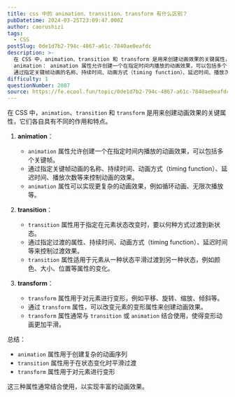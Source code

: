 ```yaml
---
title: css 中的 animation、transition、transform 有什么区别？
pubDatetime: 2024-03-25T23:09:47.000Z
author: caorushizi
tags:
  - CSS
postSlug: 0de1d7b2-794c-4867-a61c-7840ae0eafdc
description: >-
  在 CSS 中，animation、transition 和 transform 是用来创建动画效果的关键属性，它们各自具有不同的作用和特点。
  animation： animation 属性允许创建一个在指定时间内播放的动画效果，可以包括多个关键帧。
  通过指定关键帧动画的名称、持续时间、动画方式（timing function）、延迟时间、播放次数等来控制动画的效果。 animation 属性可以
difficulty: 1
questionNumber: 2087
source: https://fe.ecool.fun/topic/0de1d7b2-794c-4867-a61c-7840ae0eafdc
---
```


在 CSS 中，`animation`、`transition` 和 `transform` 是用来创建动画效果的关键属性，它们各自具有不同的作用和特点。

1. **animation**：

   - `animation` 属性允许创建一个在指定时间内播放的动画效果，可以包括多个关键帧。
   - 通过指定关键帧动画的名称、持续时间、动画方式（timing function）、延迟时间、播放次数等来控制动画的效果。
   - `animation` 属性可以实现更复杂的动画效果，例如循环动画、无限次播放等。

2. **transition**：

   - `transition` 属性用于指定在元素状态改变时，要以何种方式过渡到新状态。
   - 通过指定过渡的属性、持续时间、动画方式（timing function）、延迟时间等来控制过渡效果。
   - `transition` 属性适用于元素从一种状态平滑过渡到另一种状态，例如颜色、大小、位置等属性的变化。

3. **transform**：
   - `transform` 属性用于对元素进行变形，例如平移、旋转、缩放、倾斜等。
   - 通过 `transform` 属性，可以改变元素的变形属性来创建动画效果。
   - `transform` 属性通常与 `transition` 或 `animation` 结合使用，使得变形动画更加平滑。

总结：

- `animation` 属性用于创建复杂的动画序列
- `transition` 属性用于在状态变化时平滑过渡
- `transform` 属性用于对元素进行变形

这三种属性通常结合使用，以实现丰富的动画效果。

